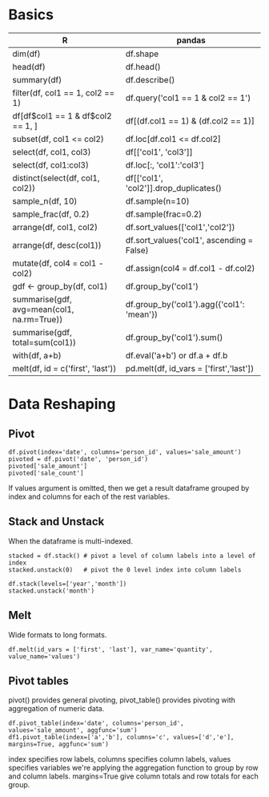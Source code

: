 
# Basics
R        | pandas
-------- | --------
dim(df)  | df.shape
head(df) | df.head()
summary(df)                      | df.describe()
filter(df, col1 == 1, col2 == 1) | df.query('col1 == 1 & col2 == 1')
df[df$col1 == 1 & df$col2 == 1, ]| df[(df.col1 == 1) & (df.col2 == 1)]
subset(df, col1 <= col2)         | df.loc[df.col1 <= df.col2]
select(df, col1, col3)           | df[['col1', 'col3']]
select(df, col1:col3)            | df.loc[:, 'col1':'col3']
distinct(select(df, col1, col2)) | df[['col1', 'col2']].drop_duplicates()
sample_n(df, 10)                 | df.sample(n=10)
sample_frac(df, 0.2)             | df.sample(frac=0.2)
arrange(df, col1, col2)          | df.sort_values(['col1','col2'])
arrange(df, desc(col1))          | df.sort_values('col1', ascending = False)
mutate(df, col4 = col1 - col2)   | df.assign(col4 = df.col1 - df.col2)
gdf <- group_by(df, col1)        | df.group_by('col1')
summarise(gdf, avg=mean(col1, na.rm=True)) |df.group_by('col1').agg({'col1': 'mean'})
summarise(gdf, total=sum(col1))            |df.group_by('col1').sum()
with(df, a+b)                    | df.eval('a+b') or df.a + df.b
melt(df, id = c('first', 'last'))| pd.melt(df, id_vars = ['first','last'])

# Data Reshaping
## Pivot 
```
df.pivot(index='date', columns='person_id', values='sale_amount')
pivoted = df.pivot('date', 'person_id')
pivoted['sale_amount']
pivoted['sale_count']
```
If values argument is omitted, then we get a result dataframe grouped by index and columns for each of the rest variables.

## Stack and Unstack
When the dataframe is multi-indexed.
```
stacked = df.stack() # pivot a level of column labels into a level of index
stacked.unstack(0)   # pivot the 0 level index into column labels

df.stack(levels=['year','month']) 
stacked.unstack('month')
```

## Melt
Wide formats to long formats.
```
df.melt(id_vars = ['first', 'last'], var_name='quantity', value_name='values')
```

## Pivot tables
pivot() provides general pivoting, pivot_table() provides pivoting with aggregation of numeric data.
```
df.pivot_table(index='date', columns='person_id', values='sale_amount', aggfunc='sum')
df1.pivot_table(index=['a','b'], columns='c', values=['d','e'], margins=True, aggfunc='sum')
```
index specifies row labels, columns specifies column labels, 
values specifies variables we're applying the aggregation function to group by row and column labels. 
margins=True give column totals and row totals for each group.


